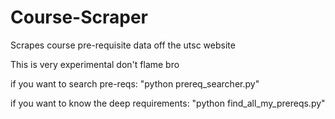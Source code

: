 # Course-Scraper
Scrapes course pre-requisite data off the utsc website

This is very experimental don't flame bro

if you want to search pre-reqs:
"python prereq_searcher.py"

if you want to know the deep requirements: "python find_all_my_prereqs.py"
